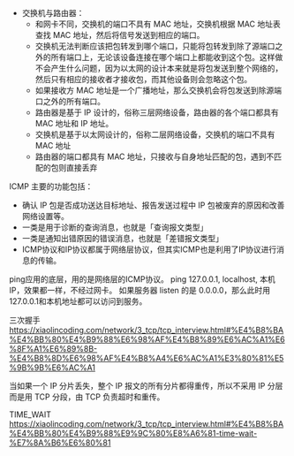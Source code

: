 - 交换机与路由器：
    - 和网卡不同，交换机的端口不具有 MAC 地址，交换机根据 MAC 地址表查找 MAC 地址，然后将信号发送到相应的端口。
    - 交换机无法判断应该把包转发到哪个端口，只能将包转发到除了源端口之外的所有端口上，无论该设备连接在哪个端口上都能收到这个包。这样做不会产生什么问题，因为以太网的设计本来就是将包发送到整个网络的，然后只有相应的接收者才接收包，而其他设备则会忽略这个包。
    - 如果接收方 MAC 地址是一个广播地址，那么交换机会将包发送到除源端口之外的所有端口。
    - 路由器是基于 IP 设计的，俗称三层网络设备，路由器的各个端口都具有 MAC 地址和 IP 地址。
    - 交换机是基于以太网设计的，俗称二层网络设备，交换机的端口不具有 MAC 地址
    - 路由器的端口都具有 MAC 地址，只接收与自身地址匹配的包，遇到不匹配的包则直接丢弃

ICMP 主要的功能包括：
- 确认 IP 包是否成功送达目标地址、报告发送过程中 IP 包被废弃的原因和改善网络设置等。
- 一类是用于诊断的查询消息，也就是「查询报文类型」 
- 一类是通知出错原因的错误消息，也就是「差错报文类型」
- ICMP协议和IP协议都属于网络层协议，但其实ICMP也是利用了IP协议进行消息的传输。

ping应用的底层，用的是网络层的ICMP协议。
ping 127.0.0.1, localhost, 本机IP，效果都一样，不经过网卡。
如果服务器 listen 的是 0.0.0.0，那么此时用127.0.0.1和本机地址都可以访问到服务。

三次握手
https://xiaolincoding.com/network/3_tcp/tcp_interview.html#%E4%B8%BA%E4%BB%80%E4%B9%88%E6%98%AF%E4%B8%89%E6%AC%A1%E6%8F%A1%E6%89%8B-%E4%B8%8D%E6%98%AF%E4%B8%A4%E6%AC%A1%E3%80%81%E5%9B%9B%E6%AC%A1

当如果一个 IP 分片丢失，整个 IP 报文的所有分片都得重传，所以不采用 IP 分层而是用 TCP 分段，由 TCP 负责超时和重传。

TIME_WAIT
https://xiaolincoding.com/network/3_tcp/tcp_interview.html#%E4%B8%BA%E4%BB%80%E4%B9%88%E9%9C%80%E8%A6%81-time-wait-%E7%8A%B6%E6%80%81